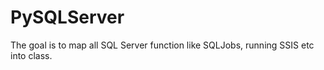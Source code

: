 # PySQLServer

The goal is to map all SQL Server function like SQLJobs, running SSIS etc into class.
